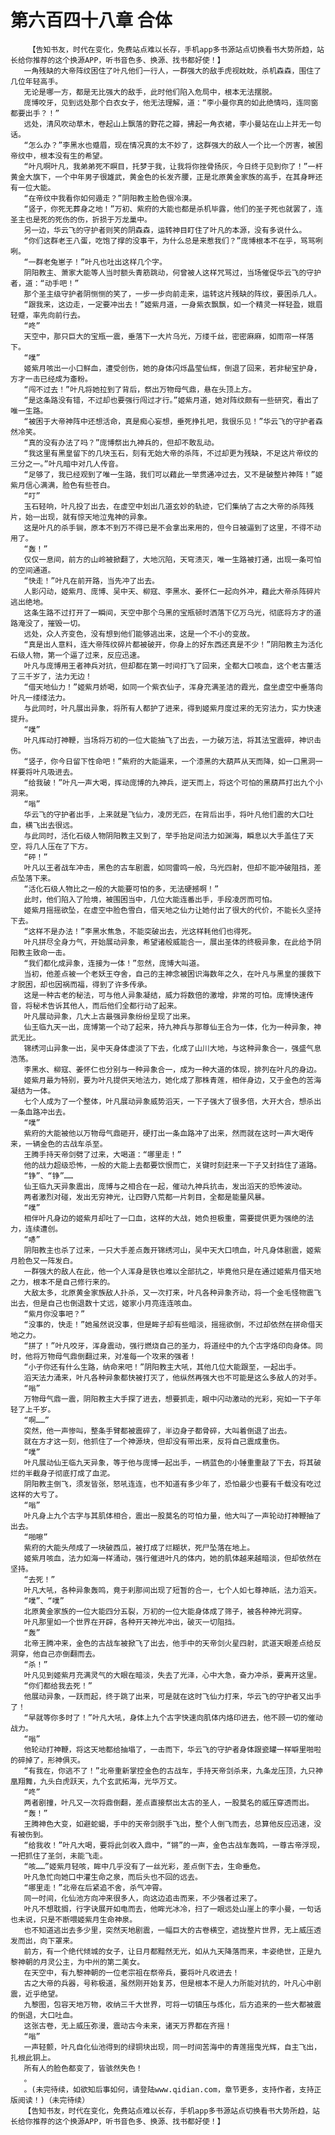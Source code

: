 # 第六百四十八章 合体
        【告知书友，时代在变化，免费站点难以长存，手机app多书源站点切换看书大势所趋，站长给你推荐的这个换源APP，听书音色多、换源、找书都好使！】
       一角残缺的大帝阵纹困住了叶凡他们一行人，一群强大的敌手虎视眈眈，杀机森森，围住了几位年轻高手。
       无论是哪一方，都是无比强大的敌手，此时他们陷入危局中，根本无法摆脱。
       庞博咬牙，见到远处那个白衣女子，他无法理解，道：“李小曼你真的如此绝情吗，连同窗都要出手？！”
       远处，清风吹动草木，卷起山上飘落的野花之瓣，拂起一角衣裙，李小曼站在山上并无一句话。
       “怎么办？”李黑水也蹙眉，现在情况真的太不妙了，这群强大的敌人一个比一个厉害，被困帝纹中，根本没有生的希望。
       “叶凡啊叶凡，我弟弟死不瞑目，托梦于我，让我将你挫骨扬灰，今日终于见到你了！”一杆黄金大旗下，一个中年男子很雄武，黄金色的长发齐腰，正是北原黄金家族的高手，在其身畔还有一位大能。
       “在帝纹中我看你如何遁走？”阴阳教主脸色很冷漠。
       “竖子，你死无葬身之地！”万初、紫府的大能也都是杀机毕露，他们的圣子死也就罢了，连圣主也是死的死伤的伤，折损于万龙巢中。
       另一边，华云飞的守护者则笑的阴森森，运转神目盯住了叶凡的本源，没有多说什么。
       “你们这群老王八蛋，吃饱了撑的没事干，为什么总是来惹我们？”庞博根本不在乎，骂骂咧咧。
       “一群老兔崽子！”叶凡也吐出这样几个字。
       阴阳教主、萧家大能等人当时额头青筋跳动，何曾被人这样咒骂过，当场催促华云飞的守护者，道：“动手吧！”
       那个圣主级守护者阴恻恻的笑了，一步一步向前走来，运转这片残缺的阵纹，要困杀几人。
       “跟我来，这边走，一定要冲出去！”姬紫月道，一身紫衣飘飘，如一个精灵一样轻盈，娥眉轻蹙，率先向前行去。
       “咚”
       天空中，那只巨大的宝瓶一震，垂落下一大片乌光，万缕千丝，密密麻麻，如雨帘一样落下。
       “噗”
       姬紫月咳出一小口鲜血，遭受创伤，她的身体闪烁晶莹仙辉，倒退了回来，若非秘宝护身，方才一击已经成为齑粉。
       “闯不过去！”叶凡将她拉到了背后，祭出万物母气鼎，悬在头顶上方。
       “是这条路没有错，不过却也要强行闯过才行。”姬紫月道，她对阵纹颇有一些研究，看出了唯一生路。
       “被困于大帝神阵中还想活命，真是痴心妄想，垂死挣扎吧，我很乐见！”华云飞的守护者森然冷笑。
       “真的没有办法了吗？”庞博祭出九神兵的，但却不敢乱动。
       “我这里有黑皇留下的几块玉石，刻有无始大帝的杀阵，不过却更为残缺，不足这片帝纹的三分之一。”叶凡暗中对几人传音。
       “足够了，我已经观到了唯一生路，我们可以藉此一举贯通冲过去，又不是破整片神阵！”姬紫月信心满满，脸色有些苍白。
       “叮”
       玉石轻响，叶凡投了出去，在虚空中划出几道玄妙的轨迹，它们集纳了古之大帝的杀阵残片，始一出现，就有惊天地泣鬼神的异象。
       这是叶凡的杀手锏，原本不到万不得已是不会拿出来用的，但今日被逼到了这里，不得不动用了。
       “轰！”
       仅仅一息间，前方的山岭被掀翻了，大地沉陷，天穹溃灭，唯一生路被打通，出现一条可怕的空间通道。
       “快走！”叶凡在前开路，当先冲了出去。
       人影闪动，姬紫月、庞博、吴中天、柳寇、李黑水、姜怀仁一起向外冲，藉此大帝杀阵碎片逃出绝地。
       这条生路不过打开了一瞬间，天空中那个乌黑的宝瓶顿时洒落下亿万乌光，彻底将方才的道路淹没了，摧毁一切。
       远处，众人齐变色，没有想到他们能够逃出来，这是一个不小的变故。
       “真是出人意料，连大帝阵纹碎片都被破开，你身上的好东西还真是不少！”阴阳教主为活化石级人物，第一个逼了过来，反应迅速。
       叶凡与庞博用王者神兵对抗，但却都在第一时间打飞了回来，全都大口咳血，这个老古董活了三千岁了，法力无边！
       “借天地仙力！”姬紫月娇喝，如同一个紫衣仙子，浑身充满圣洁的霞光，盘坐虚空中垂落向叶凡一缕缕法力。
       与此同时，叶凡展出异象，将所有人都护了进来，得到姬紫月度过来的无穷法力，实力快速提升。
       “噗”
       叶凡挥动打神鞭，当场将万初的一位大能抽飞了出去，一力破万法，将其法宝震碎，神识击伤。
       “竖子，你今日留下性命吧！”紫府的大能逼来，一个漆黑的大葫芦从天而降，如一口黑洞一样要将叶凡吸进去。
       “给我破！”叶凡一声大喝，挥动庞博的九神兵，逆天而上，将这个可怕的黑葫芦打出九个小洞来。
       “嗡”
       华云飞的守护者出手，上来就是飞仙力，凌厉无匹，在背后出手，将叶凡他们震的大口吐血，横飞出去很远。
       与此同时，活化石级人物阴阳教主又到了，举手抬足间法力如渊海，瞬息以大手盖住了天空，将几人压在了下方。
       “砰！”
       叶凡以王者战车冲击，黑色的古车剧震，如同雷鸣一般，乌光四射，但却不能冲破阻挡，差点坠落下来。
       “活化石级人物比之一般的大能要可怕的多，无法硬撼啊！”
       此时，他们陷入了险境，被围困当中，几位大能连番出手，手段凌厉而可怕。
       姬紫月摇摇欲坠，在虚空中脸色雪白，借天地之仙力让她付出了很大的代价，不能长久坚持下去。
       “这样不是办法！”李黑水焦急，不能突破出去，光这样耗他们也得死。
       叶凡拼尽全身力气，开始展动异象，希望诸般威能合一，展出圣体的终极异象，在此给予阴阳教主致命一击。
       “我们都化成异象，连接为一体！”忽然，庞博大叫道。
       当初，他差点被一个老妖王夺舍，自己的主神念被困识海数年之久，在叶凡与黑皇的援救下才脱困，却也因祸而福，得到了许多传承。
       这是一种古老的秘法，可与他人异象凝结，威力将数倍的激增，非常的可怕。庞博快速传音，将秘术告诉其他人，而后他们全都行动了起来。
       叶凡展动异象，几大上古最强异象纷纷呈现了出来。
       仙王临九天一出，庞博第一个动了起来，持九神兵与那尊仙王合为一体，化为一种异象，神武无比。
       锦绣河山异象一出，吴中天身体虚淡了下去，化成了山川大地，与这种异象合一，强盛气息浩荡。
       李黑水、柳寇、姜怀仁也分别与一种异象合一，成为一种大道的体现，排列在叶凡的身边。
       姬紫月最为特别，要为叶凡提供天地法力，她化成了那株青莲，相伴身边，又于金色的苦海凝结为一体。
       七个人成为了一个整体，叶凡展动异象威势滔天，一下子强大了很多倍，大开大合，想杀出一条血路冲出去。
       “噗”
       紫府的大能被他以万物母气鼎砸开，硬打出一条血路冲了出来，然而就在这时一声大喝传来，一辆金色的古战车杀至。
       王腾手持天帝剑劈了过来，大喝道：“哪里走！”
       他的战力超级恐怖，一般的大能上去都要饮恨而亡，关键时刻赶来一下子又封挡住了道路。
       “铮”、“铮”……
       仙王临九天异象震出，庞博与之相合在一起，催动九神兵抗击，发出滔天的恐怖波动。
       两者激烈对碰，发出无穷神光，让四野八荒都一片刺目，全都是能量风暴。
       “噗”
       相伴叶凡身边的姬紫月却吐了一口血，这样的大战，她负担极重，需要提供更为强绝的法力，连续遭创。
       “哧”
       阴阳教主也杀了过来，一只大手差点轰开锦绣河山，吴中天大口喷血，叶凡身体剧震，姬紫月脸色又一阵发白。
       一群强大的敌人在此，他一个人浑身是铁也难以全部抗之，毕竟他只是在通过姬紫月借天地之力，根本不是自己修行来的。
       大敌太多，北原黄金家族敌人扑杀，又一次打来，叶凡各种异象齐动，将一个金毛怪物震飞出去，但是自己也倒退数十丈远，姬家小月亮连连咳血。
       “紫月你没事吧？”
       “没事的，快走！”她虽然说没事，但是眸子却有些暗淡，摇摇欲倒，不过却依然在拼命借天地之力。
       “拼了！”叶凡咬牙，浑身震动，强行燃烧自己的圣力，将道经中的九个古字烙印向身体。同时，他将万物母气鼎倒翻过来，对准每一个攻来的强者！
       “小子你还有什么生路，纳命来吧！”阴阳教主大吼，其他几位大能跟至，一起出手。
       滔天法力涌来，叶凡各种异象都快被打灭了，他纵然再强大也不可能是这么多敌人的对手。
       “嗡”
       万物母气鼎一震，阴阳教主大手探了进去，想要抓走，眼中闪动激动的光彩，宛如一下子年轻了上千岁。
       “啊……”
       突然，他一声惨叫，整条手臂都被震碎了，半边身子都骨碎，大叫着倒退了出去。
       就在方才这一刻，他抓住了一个神源块，但却没有带出来，反将自己震成重伤。
       “噗”
       叶凡展动仙王临九天异象，等于他与庞博一起出手，一柄蓝色的小锤重重敲了下去，将其破烂的半截身子彻底打成了血泥。
       阴阳教主倒飞，须发皆张，怒吼连连，也不知道有多少年了，恐怕最少也要有千载没有吃过这样的大亏了。
       “嗡”
       叶凡身上九个古字与其肌体相合，震出一股莫名的可怕力量，他大叫了一声轮动打神鞭抽了出去。
       “啪嚓”
       紫府的大能头颅成了一块破西瓜，被打成了烂糊状，死尸坠落在地上。
       姬紫月咳血，法力如海一样涌动，强行催进叶凡的体内，她的肌体越来越暗淡，但却依然在坚持。
       “去死！”
       叶凡大吼，各种异象轰鸣，竟于刹那间出现了短暂的合一，七个人如七尊神祇，法力滔天。
       “噗”、“噗”
       北原黄金家族的一位大能四分五裂，万初的一位大能身体成了筛子，被各种神光洞穿。
       叶凡那里如一个世界在开辟，各种开天神光冲出，破灭一切阻挡。
       “轰”
       北帝王腾冲来，金色的古战车被掀飞了出去，他手中的天帝剑火星四射，武道天眼差点给反洞穿，他自己亦倒翻而去。
       “杀！”
       叶凡见到姬紫月充满灵气的大眼在暗淡，失去了光泽，心中大急，奋力冲杀，要离开这里。
       “你们都给我去死！”
       他展动异象，一跃而起，终于跳了出来，可是就在这时飞仙力打来，华云飞的守护者又出手了！
       “早就等你多时了！”叶凡大吼，身体上九个古字快速向肌体内烙印进去，他不顾一切的催动战力。
       “嗡”
       他轮动打神鞭，将这天地都给抽塌了，一击而下，华云飞的守护者身体跟瓷罐一样噼里啪啦的碎掉了，形神俱灭。
       “有我在，你逃不了！”北帝重新掌控金色的古战车，手持天帝剑杀来，九条龙压顶，九只神凰翔舞，九头白虎跃天，九个玄武拓海，光华万丈。
       “咚”
       两者剧撞，叶凡又一次将鼎倒翻，差点直接祭出太古的圣人，一股莫名的威压穿透而出。
       “轰！”
       王腾神色大变，如避蛇蝎，手中的天帝剑脱手飞出，整个人倒飞而去，总算他反应迅速，没有被伤到。
       “给我收！”叶凡大喝，要将此剑收入鼎中，“锵”的一声，金色古战车轰鸣，一尊古帝浮现，一把抓住了圣剑，未能飞走。
       “咳……”姬紫月轻咳，眸中几乎没有了一丝光彩，差点倒下去，生命垂危。
       叶凡急忙向她口中灌生命之泉，而后头也不回的远去。
       “哪里走！”北帝在后紧追不舍，杀气冲霄。
       同一时间，化仙池方向冲来很多人，向这边追击而来，不少强者过来了。
       叶凡不想耽搁，行字诀展开如电而去，他眸光冰冷，扫了一眼远处山崖上的李小曼，一句话也未说，只是不断喂姬紫月生命神泉。
       也不知道逃出去多少里，突然天地剧震，一幅巨大的古卷横空，遮拢整片世界，无上威压透发而出，向下罩来。
       前方，有一个绝代倾城的女子，让日月都黯然无光，如从九天降落而来，丰姿绝世，正是九黎神朝的月灵公主，为中州的第二美女。
       在天空中，有九黎神朝的一位老宗祖在祭帝兵，要将叶凡收进去！
       古之大帝的兵器，号称极道，虽然刚开始复苏，但是根本不是人力所能对抗的，叶凡心中剧震，近乎绝望。
       九黎图，包容天地万物，收纳三千大世界，可将一切镇压与炼化，后方追来的一些大都被震的倒退，大口吐血。
       这张古卷，无上威压弥漫，震动古今未来，诸天万界都在齐摇！
       “嗡”
       一声轻颤，叶凡自化仙池得到的绿铜块出现，同一时间苦海中的青莲摇曳光辉，自主飞出，扎根此铜上。
       所有人的脸色都变了，皆骇然失色！
       。
       。(未完待续，如欲知后事如何，请登陆www.qidian.com，章节更多，支持作者，支持正版阅读！)（未完待续）
       【告知书友，时代在变化，免费站点难以长存，手机app多书源站点切换看书大势所趋，站长给你推荐的这个换源APP，听书音色多、换源、找书都好使！】